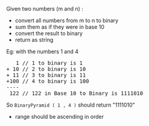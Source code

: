 Given two numbers (m and n) :

- convert all numbers from m to n to binary
- sum them as if they were in base 10 
- convert the result to binary
- return as string

Eg: with the numbers 1 and 4

<pre>
   1 // 1 to binary is 1
+ 10 // 2 to binary is 10
+ 11 // 3 to binary is 11
+100 // 4 to binary is 100
----
 122 // 122 in Base 10 to Binary is 1111010
</pre>


So <code>BinaryPyramid ( 1 , 4 )</code> should return "1111010" 

<ul><li>range should be ascending in order</li></ul>


